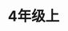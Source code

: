 ---
title: 4年级上
description: 4年级上
thumbnail: https://res.cloudinary.com/dtysyyt3a/image/upload/v1671540270/easymath/4年级上/sds3q6fnflgcibhpz73q.png
image: {
  src: "https://res.cloudinary.com/dtysyyt3a/image/upload/v1671540270/easymath/4年级上/sds3q6fnflgcibhpz73q.png",
  alt: "4年级上"
}
---